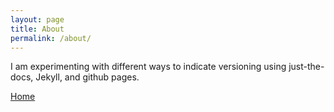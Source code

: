 ```yaml
---
layout: page
title: About
permalink: /about/
---
```


I am experimenting with different ways to indicate versioning using just-the-docs, Jekyll, and github pages.

[Home](../)
